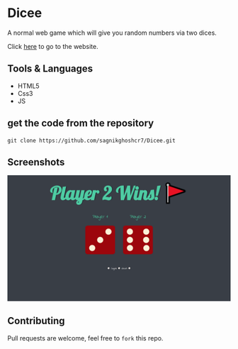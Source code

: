 # Dicee
A normal web game which will give you random numbers via two dices.

Click [here](https://sagnikghoshcr7.github.io/Dicee/.) to go to the website.

## Tools & Languages
- HTML5
- Css3
- JS

## get the code from the repository
```
git clone https://github.com/sagnikghoshcr7/Dicee.git
```

## Screenshots
![](https://github.com/sagnikghoshcr7/images/blob/master/Dicee.png)


## Contributing
Pull requests are welcome, feel free to ```fork``` this repo.
